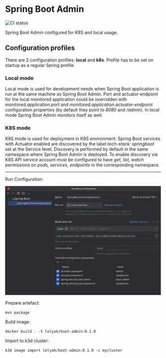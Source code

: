 # Spring Boot Admin

![CI status](https://github.com/xpinjection/spring-boot-admin/actions/workflows/maven.yml/badge.svg)

Spring Boot Admin configured for K8S and local usage.

## Configuration profiles

There are 2 configuration profiles: **local** and **k8s**. Profile has to be set on startup as a regular Spring profile. 

### Local mode

Local mode is used for development needs when Spring Boot application is run at the same machine as Spring Boot Admin. Port and actuator endpoint for the local monitored application could be overridden with _monitored.application.port_ and _monitored.application.actuator-endpoint_ configuration properties (by default they point to _8080_ and _/admin_). In local mode Spring Boot Admin monitors itself as well.

### K8S mode

K8S mode is used for deployment in K8S environment. Spring Boot services with Actuator enabled are discovered by the label _tech-stack: springboot_ set at the Service level. Discovery is performed by default in the same namespace where Spring Boot Admin is deployed. To enable discovery via K8S API service account must be configured to have _get, list, watch_ permissions on _pods, services, endpoints_ in the corresponding namespace.

---

Run Configuration:

![run configuration](./boot-admin-run-configuration.png)

Prepare artefact:

    mvn package

Build image:

    docker build . -t lelyak/boot-admin:0.1.0

Import to k3d cluster:

    k3d image import lelyak/boot-admin:0.1.0 -c mycluster